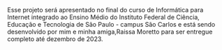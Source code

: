 Esse projeto será apresentado no final do curso de Informática para Internet integrado ao Ensino Médio do Instituto Federal de Ciência, Educação e Tecnologia de São Paulo - campus São Carlos e está sendo desenvolvido por mim e minha amiga,Raissa Moretto para ser entregue completo até dezembro de 2023.
